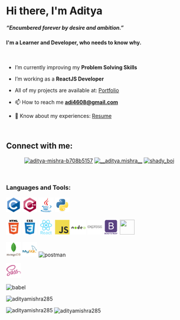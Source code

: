 <h1 align="left">Hi there, I'm Aditya</h1>
<h5 align="left">“Encumbered forever by desire and ambition.”</h5>

<h4 align="left">I'm a Learner and Developer,  who needs to know why. </h4>

<br>

- I’m currently improving my **Problem Solving Skills**

- I’m working as a **ReactJS Developer**

- All of my projects are available at: [Portfolio](https://adi4608.netlify.app/)

- 📫 How to reach me **adi4608@gmail.com**

- 📄 Know about my experiences: [Resume](https://drive.google.com/file/d/1sNEv9lQdy8VSXP9dN-Gm06Hhl3HosZsx/view?usp=sharing)


<br>
<h2 align="left">Connect with me:</h3>
<p align="center">
<a href="https://linkedin.com/in/aditya-mishra-b708b5157" target="blank"><img align="center" src="https://raw.githubusercontent.com/rahuldkjain/github-profile-readme-generator/master/src/images/icons/Social/linked-in-alt.svg" alt="aditya-mishra-b708b5157" height="30" width="40" /></a>
<a href="https://instagram.com/__aditya.mishra__" target="blank"><img align="center" src="https://raw.githubusercontent.com/rahuldkjain/github-profile-readme-generator/master/src/images/icons/Social/instagram.svg" alt="__aditya.mishra__" height="30" width="40" /></a>
<a href="https://www.codechef.com/users/shady_boi" target="blank"><img align="center" src="https://cdn.jsdelivr.net/npm/simple-icons@3.1.0/icons/codechef.svg" alt="shady_boi" height="30" width="40" /></a>
</p>
<br>

<h3 align="left">Languages and Tools:</h3>

<p align="left"> 

<img src="https://raw.githubusercontent.com/devicons/devicon/master/icons/c/c-original.svg" alt="c" width="40" height="40"/> 

<img src="https://raw.githubusercontent.com/devicons/devicon/master/icons/cplusplus/cplusplus-original.svg" alt="cplusplus" width="40" height="40"/> 

<img src="https://raw.githubusercontent.com/devicons/devicon/master/icons/java/java-original.svg" alt="java" width="40" height="40"/>

<img src="https://raw.githubusercontent.com/devicons/devicon/master/icons/python/python-original.svg" alt="python" width="40" height="40"/>


<br>
<br>

<img src="https://raw.githubusercontent.com/devicons/devicon/master/icons/html5/html5-original-wordmark.svg"  width="40" height="40"/>

<img src="https://raw.githubusercontent.com/devicons/devicon/master/icons/css3/css3-original-wordmark.svg"  width="40" height="40"/>

<img src="https://raw.githubusercontent.com/devicons/devicon/master/icons/react/react-original-wordmark.svg"  width="40" height="40"/>

<img src="https://raw.githubusercontent.com/devicons/devicon/master/icons/javascript/javascript-original.svg"  width="40" height="40"/>

<img src="https://raw.githubusercontent.com/devicons/devicon/master/icons/nodejs/nodejs-original-wordmark.svg"  width="40" height="40"/>

<img src="https://raw.githubusercontent.com/devicons/devicon/master/icons/express/express-original-wordmark.svg"  width="40" height="40"/>

<img src="https://raw.githubusercontent.com/devicons/devicon/master/icons/bootstrap/bootstrap-plain-wordmark.svg"  width="40" height="40"/>

<img src="https://www.vectorlogo.zone/logos/figma/figma-icon.svg" width="40" height="40"/>

<br>
<br>

<img src="https://raw.githubusercontent.com/devicons/devicon/master/icons/mongodb/mongodb-original-wordmark.svg" alt="mongodb" width="40" height="40"/>

<img src="https://raw.githubusercontent.com/devicons/devicon/master/icons/mysql/mysql-original-wordmark.svg" alt="mysql" width="40" height="40"/>


<img src="https://www.vectorlogo.zone/logos/getpostman/getpostman-icon.svg" alt="postman" width="40" height="40"/> 

<img src="https://raw.githubusercontent.com/devicons/devicon/master/icons/sass/sass-original.svg" alt="sass" width="40" height="40"/> </a>


<img src="https://www.vectorlogo.zone/logos/babeljs/babeljs-icon.svg" alt="babel" width="40" height="40"/>

<br>

<p align="left"> <img src="https://komarev.com/ghpvc/?username=adityamishra285&label=Profile%20views&color=f72b4a&style=flat" alt="adityamishra285" /> </p>

<p><img align="left" src="https://github-readme-stats.vercel.app/api/top-langs?username=adityamishra285&show_icons=true&locale=en&layout=compact" alt="adityamishra285" /></p>

<p>&nbsp;<img align="center" src="https://github-readme-stats.vercel.app/api?username=adityamishra285&show_icons=true&locale=en" alt="adityamishra285" /></p>
